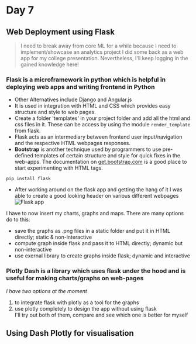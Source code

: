 # Day 7
## Web Deployment using Flask
> I need to break away from core ML for a while because I need to implement/showcase an analytics project I did some back as a web app for my college presentation. Nevertheless, I'll keep logging in the gained knowledge here!

### **Flask** is a microframework in python which is helpful in deploying web apps and writing frontend in Python  
* Other Alternatives include Django and Angular.js
* It is used in integration with HTML and CSS which provides easy structure and style to web pages.
* Create a folder 'templates' in your project folder and add all the html and css files in it. These can be access by using the module `render_template` from flask. 
* Flask acts as an intermediary between frontend user input/navigation and the respective HTML webpages responses.
* **Bootstrap** is another technique used by programmers to use pre-defined templates of certain structure and style for quick fixes in the web-apps. The documentation on [get.bootstrap.com](https:\\get.bootstrap.com) is a good place to start experimenting with HTML tags. 

`pip install flask`

* After working around on the flask app and getting the hang of it I was able to create a good looking header on various different webpages  
![Flask app](../Capture.JPG)

I have to now insert my charts, graphs and maps. There are many options do to this:
- save the graphs as .png files in a static folder and put it in HTML directly; static & non-interactive
- compute graph inside flask and pass it to HTML directly; dynamic but non-interactive
- use exernal library to create graphs inside flask; dynamic and interactive

### **Plotly Dash** is a library which uses flask under the hood and is useful for making charts/graphs on web-pages
*I have two options at the moment* 
1) to integrate flask with plotly as a tool for the graphs 
2) use plotly completely to design the app without using flask  
I'll try out both of them, compare and see which one is better for myself

## Using Dash Plotly for visualisation 


